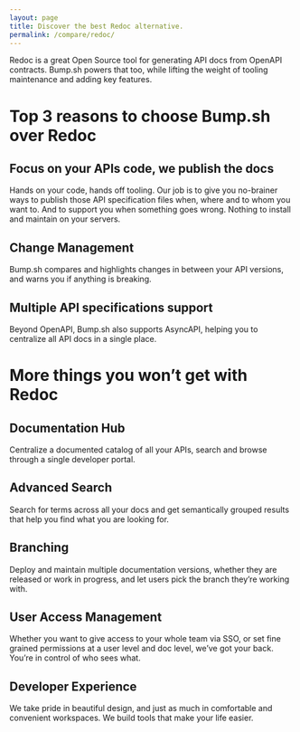 ```yaml
---
layout: page
title: Discover the best Redoc alternative.
permalink: /compare/redoc/
---
```


Redoc is a great Open Source tool for generating API docs from OpenAPI contracts. Bump.sh powers that too, while lifting the weight of tooling maintenance and adding key features.

# Top 3 reasons to choose Bump.sh over Redoc

## Focus on your APIs code, we publish the docs

Hands on your code, hands off tooling. Our job is to give you no-brainer ways to publish those API specification files when, where and to whom you want to. And to support you when something goes wrong. Nothing to install and maintain on your servers.

## Change Management

Bump.sh compares and highlights changes in between your API versions, and warns you if anything is breaking.

## Multiple API specifications support

Beyond OpenAPI, Bump.sh also supports AsyncAPI, helping you to centralize all API docs in a single place.

# More things you won’t get with Redoc

## Documentation Hub
Centralize a documented catalog of all your APIs, search and browse through a single developer portal.

## Advanced Search
Search for terms across all your docs and get semantically grouped results that help you find what you are looking for.

## Branching
Deploy and maintain multiple documentation versions, whether they are released or work in progress, and let users pick the branch they’re working with.

## User Access Management
Whether you want to give access to your whole team via SSO, or set fine grained permissions at a user level and doc level, we’ve got your back. You’re in control of who sees what.

## Developer Experience
We take pride in beautiful design, and just as much in comfortable and convenient workspaces. We build tools that make your life easier.